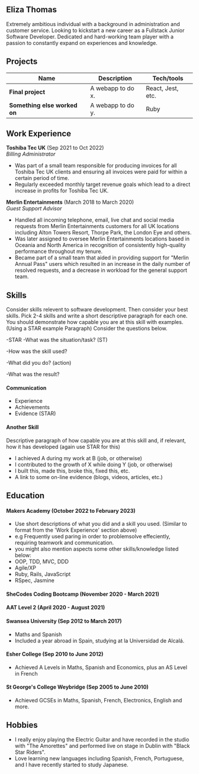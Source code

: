 ## Eliza Thomas

Extremely ambitious individual with a background in administration and customer service. Looking to kickstart a new career as a Fullstack Junior Software Developer. Dedicated and hard-working team player with a passion to constantly expand on experiences and knowledge.

## Projects

| Name                         | Description       | Tech/tools        |
| ---------------------------- | ----------------- | ----------------- |
| **Final project**            | A webapp to do x. | React, Jest, etc. |
| **Something else worked on** | A webapp to do y. | Ruby              |

## Work Experience

**Toshiba Tec UK** (Sep 2021 to Oct 2022)  
_Billing Administrator_

- Was part of a small team responsible for producing invoices for all Toshiba Tec UK clients and ensuring all invoices were paid for within a certain period of time.
- Regularly exceeded monthly target revenue goals which lead to a direct increase in profits for Toshiba Tec UK.

**Merlin Entertainments** (March 2018 to March 2020)  
_Guest Support Advisor_

- Handled all incoming telephone, email, live chat and social media requests from Merlin Entertainments customers for all UK locations including Alton Towers Resort, Thorpe Park, the London Eye and others.
- Was later assigned to oversee Merlin Entertainments locations based in Oceania and North America in recognition of consistently high-quality performance throughout my tenure.
- Became part of a small team that aided in providing support for "Merlin Annual Pass" users which resulted in an increase in the daily number of resolved requests, and a decrease in workload for the general support team.

## Skills

Consider skills relevent to software development. Then consider your best skills. Pick 2-4 skills and write a short descriptive paragraph for each one. You should demonstrate how capable you are at this skill with examples.
(Using a STAR example Paragraph) Consider the questions below.

-STAR
-What was the situation/task? (ST)

-How was the skill used?

-What did you do? (action)

-What was the result?


#### Communication

- Experience
- Achievements
- Evidence (STAR)

#### Another Skill

Descriptive paragraph of how capable you are at this skill and, if relevant, how it has developed (again use STAR for this)

- I achieved A during my work at B (job, or otherwise)
- I contributed to the growth of X while doing Y (job, or otherwise)
- I built this, made this, broke this, fixed this, etc.
- A link to some on-line evidence (blogs, videos, articles, etc.)

## Education

#### Makers Academy (October 2022 to February 2023)
- Use short descriptions of what you did and a skill you used. (Similar to format from the 'Work Experience' section above)
- e.g Frequently used paring in order to problemsolve effeciently, requiring teamwork and communication.
- you might also mention aspects some other skills/knowledge listed below: 
- OOP, TDD, MVC, DDD
- Agile/XP
- Ruby, Rails, JavaScript
- RSpec, Jasmine

#### SheCodes Coding Bootcamp (November 2020 - March 2021)

#### AAT Level 2 (April 2020 - August 2021)

#### Swansea University (Sep 2012 to March 2017)

- Maths and Spanish
- Included a year abroad in Spain, studying at la Universidad de Alcalá.

#### Esher College (Sep 2010 to June 2012)

- Achieved A Levels in Maths, Spanish and Economics, plus an AS Level in French

#### St George's College Weybridge (Sep 2005 to June 2010)

- Achieved GCSEs in Maths, Spanish, French, Electronics, English and more.

## Hobbies

- I really enjoy playing the Electric Guitar and have recorded in the studio with "The Amorettes" and performed live on stage in Dublin with "Black Star Riders".
- Love learning new languages including Spanish, French, Portuguese, and I have recently started to study Japanese.
